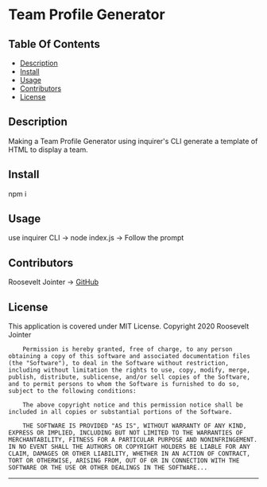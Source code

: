 # Team Profile Generator 

## Table Of Contents
<!-- click each bullet to move to the associated section -->
* [Description](#description)
* [Install](#install)
* [Usage](#usage)
* [Contributors](#contributors)
* [License](#license)

## Description

Making a Team Profile Generator using inquirer's CLI generate a template of HTML to display a team.

## Install

npm i

## Usage

use inquirer CLI 
-> node index.js
-> Follow the prompt

## Contributors

Roosevelt Jointer -> [GitHub](https://github.com/rjointer2)

## License

This application is covered under MIT License.
Copyright 2020 Roosevelt Jointer
       
        Permission is hereby granted, free of charge, to any person obtaining a copy of this software and associated documentation files (the "Software"), to deal in the Software without restriction, including without limitation the rights to use, copy, modify, merge, publish, distribute, sublicense, and/or sell copies of the Software, and to permit persons to whom the Software is furnished to do so, subject to the following conditions:
        
        The above copyright notice and this permission notice shall be included in all copies or substantial portions of the Software.
        
        THE SOFTWARE IS PROVIDED "AS IS", WITHOUT WARRANTY OF ANY KIND, EXPRESS OR IMPLIED, INCLUDING BUT NOT LIMITED TO THE WARRANTIES OF MERCHANTABILITY, FITNESS FOR A PARTICULAR PURPOSE AND NONINFRINGEMENT. IN NO EVENT SHALL THE AUTHORS OR COPYRIGHT HOLDERS BE LIABLE FOR ANY CLAIM, DAMAGES OR OTHER LIABILITY, WHETHER IN AN ACTION OF CONTRACT, TORT OR OTHERWISE, ARISING FROM, OUT OF OR IN CONNECTION WITH THE SOFTWARE OR THE USE OR OTHER DEALINGS IN THE SOFTWARE...

-------------------------------------------